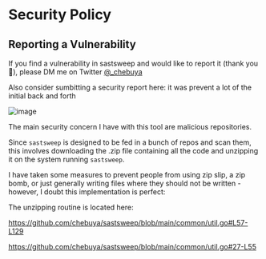 # Security Policy

## Reporting a Vulnerability

If you find a vulnerability in sastsweep and would like to report it (thank you 🙏), please DM me on Twitter [@_chebuya](https://x.com/_chebuya)

Also consider sumbitting a security report here: it was prevent a lot of the initial back and forth

![image](https://github.com/user-attachments/assets/db41c09c-d6a3-4dfe-8f89-d5dfb30555bc)


The main security concern I have with this tool are malicious repositories.

Since `sastsweep` is designed to be fed in a bunch of repos and scan them, this involves downloading the .zip file containing all the code and unzipping it on the system running `sastsweep`.

I have taken some measures to prevent people from using zip slip, a zip bomb, or just generally writing files where they should not be written - however, I doubt this implementation is perfect:

The unzipping routine is located here:

  https://github.com/chebuya/sastsweep/blob/main/common/util.go#L57-L129 
  
  https://github.com/chebuya/sastsweep/blob/main/common/util.go#27-L55
